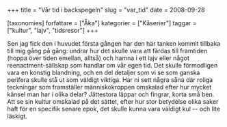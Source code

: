 +++
title = "Vår tid i backspegeln"
slug = "var_tid"
date = 2008-09-28

[taxonomies]
forfattare = ["Åka"]
kategorier = ["Kåserier"]
taggar = ["kultur", "lajv", "tidsresor"]
+++

Sen jag fick den i huvudet första gången har den här tanken kommit tillbaka till mig gång på gång: undrar hur det skulle vara att färdas till framtiden (hoppa över tiden emellan, alltså) och hamna i ett lajv eller något reenactment-sällskap som handlar om vår egen tid. Det skulle förmodligen vara en konstig blandning, och en del detaljer som vi se som ganska perifera skulle stå ut som väldigt viktiga. Har ni sett några såna där roliga teckningar som framställer människokroppen omskalad efter hur mycket känsel man har i olika delar? Jättestora läppar och fingrar, korta små ben.  Att se sin kultur omskalad på det sättet, efter hur stor betydelse olika saker haft för en specifik senare epok, det skulle kunna vara väldigt kul -- och lite läskigt.
